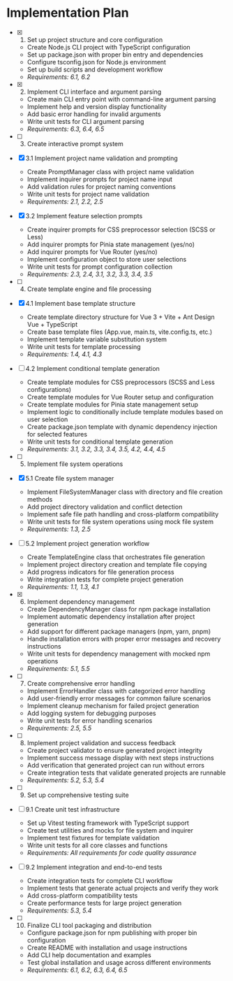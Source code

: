 # Implementation Plan

- [x] 1. Set up project structure and core configuration

  - Create Node.js CLI project with TypeScript configuration
  - Set up package.json with proper bin entry and dependencies
  - Configure tsconfig.json for Node.js environment
  - Set up build scripts and development workflow
  - _Requirements: 6.1, 6.2_

- [x] 2. Implement CLI interface and argument parsing

  - Create main CLI entry point with command-line argument parsing
  - Implement help and version display functionality
  - Add basic error handling for invalid arguments
  - Write unit tests for CLI argument parsing
  - _Requirements: 6.3, 6.4, 6.5_

- [ ] 3. Create interactive prompt system
- [x] 3.1 Implement project name validation and prompting

  - Create PromptManager class with project name validation
  - Implement inquirer prompts for project name input
  - Add validation rules for project naming conventions
  - Write unit tests for project name validation
  - _Requirements: 2.1, 2.2, 2.5_

- [x] 3.2 Implement feature selection prompts

  - Create inquirer prompts for CSS preprocessor selection (SCSS or Less)
  - Add inquirer prompts for Pinia state management (yes/no)
  - Add inquirer prompts for Vue Router (yes/no)
  - Implement configuration object to store user selections
  - Write unit tests for prompt configuration collection
  - _Requirements: 2.3, 2.4, 3.1, 3.2, 3.3, 3.4, 3.5_

- [ ] 4. Create template engine and file processing
- [x] 4.1 Implement base template structure

  - Create template directory structure for Vue 3 + Vite + Ant Design Vue + TypeScript
  - Create base template files (App.vue, main.ts, vite.config.ts, etc.)
  - Implement template variable substitution system
  - Write unit tests for template processing
  - _Requirements: 1.4, 4.1, 4.3_

- [ ] 4.2 Implement conditional template generation

  - Create template modules for CSS preprocessors (SCSS and Less configurations)
  - Create template modules for Vue Router setup and configuration
  - Create template modules for Pinia state management setup
  - Implement logic to conditionally include template modules based on user selection
  - Create package.json template with dynamic dependency injection for selected features
  - Write unit tests for conditional template generation
  - _Requirements: 3.1, 3.2, 3.3, 3.4, 3.5, 4.2, 4.4, 4.5_

- [ ] 5. Implement file system operations
- [x] 5.1 Create file system manager

  - Implement FileSystemManager class with directory and file creation methods
  - Add project directory validation and conflict detection
  - Implement safe file path handling and cross-platform compatibility
  - Write unit tests for file system operations using mock file system
  - _Requirements: 1.3, 2.5_

- [ ] 5.2 Implement project generation workflow

  - Create TemplateEngine class that orchestrates file generation
  - Implement project directory creation and template file copying
  - Add progress indicators for file generation process
  - Write integration tests for complete project generation
  - _Requirements: 1.1, 1.3, 4.1_

- [x] 6. Implement dependency management

  - Create DependencyManager class for npm package installation
  - Implement automatic dependency installation after project generation
  - Add support for different package managers (npm, yarn, pnpm)
  - Handle installation errors with proper error messages and recovery instructions
  - Write unit tests for dependency management with mocked npm operations
  - _Requirements: 5.1, 5.5_

- [ ] 7. Create comprehensive error handling

  - Implement ErrorHandler class with categorized error handling
  - Add user-friendly error messages for common failure scenarios
  - Implement cleanup mechanism for failed project generation
  - Add logging system for debugging purposes
  - Write unit tests for error handling scenarios
  - _Requirements: 2.5, 5.5_

- [ ] 8. Implement project validation and success feedback

  - Create project validator to ensure generated project integrity
  - Implement success message display with next steps instructions
  - Add verification that generated project can run without errors
  - Create integration tests that validate generated projects are runnable
  - _Requirements: 5.2, 5.3, 5.4_

- [ ] 9. Set up comprehensive testing suite
- [ ] 9.1 Create unit test infrastructure

  - Set up Vitest testing framework with TypeScript support
  - Create test utilities and mocks for file system and inquirer
  - Implement test fixtures for template validation
  - Write unit tests for all core classes and functions
  - _Requirements: All requirements for code quality assurance_

- [ ] 9.2 Implement integration and end-to-end tests

  - Create integration tests for complete CLI workflow
  - Implement tests that generate actual projects and verify they work
  - Add cross-platform compatibility tests
  - Create performance tests for large project generation
  - _Requirements: 5.3, 5.4_

- [ ] 10. Finalize CLI tool packaging and distribution
  - Configure package.json for npm publishing with proper bin configuration
  - Create README with installation and usage instructions
  - Add CLI help documentation and examples
  - Test global installation and usage across different environments
  - _Requirements: 6.1, 6.2, 6.3, 6.4, 6.5_
